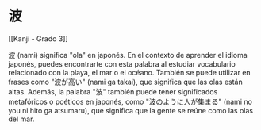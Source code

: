 # 波

[[Kanji - Grado 3]]

波 (nami) significa "ola" en japonés. En el contexto de aprender el idioma japonés, puedes encontrarte con esta palabra al estudiar vocabulario relacionado con la playa, el mar o el océano. También se puede utilizar en frases como "波が高い" (nami ga takai), que significa que las olas están altas. Además, la palabra "波" también puede tener significados metafóricos o poéticos en japonés, como "波のように人が集まる" (nami no you ni hito ga atsumaru), que significa que la gente se reúne como las olas del mar.
